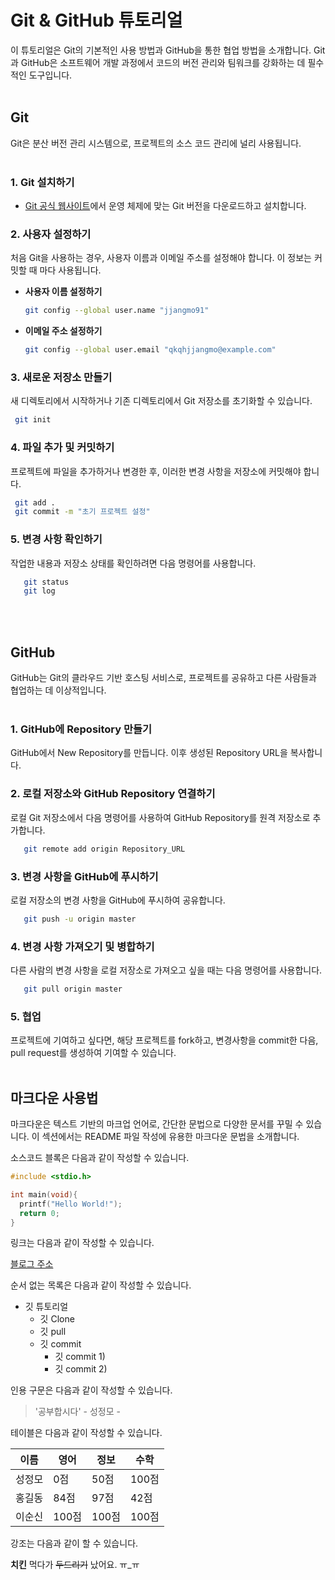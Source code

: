 # Git & GitHub 튜토리얼
이 튜토리얼은 Git의 기본적인 사용 방법과 GitHub을 통한 협업 방법을 소개합니다. Git과 GitHub은 소프트웨어 개발 과정에서 코드의 버전 관리와 팀워크를 강화하는 데 필수적인 도구입니다.
<br><br>

## Git

Git은 분산 버전 관리 시스템으로, 프로젝트의 소스 코드 관리에 널리 사용됩니다.
<br><br>

### 1. Git 설치하기

- [Git 공식 웹사이트](https://git-scm.com)에서 운영 체제에 맞는 Git 버전을 다운로드하고 설치합니다.


### 2. 사용자 설정하기

처음 Git을 사용하는 경우, 사용자 이름과 이메일 주소를 설정해야 합니다. 이 정보는 커밋할 때 마다 사용됩니다.

- **사용자 이름 설정하기**
  ```bash
  git config --global user.name "jjangmo91"
- **이메일 주소 설정하기**
  ```bash
  git config --global user.email "qkqhjjangmo@example.com"
  ```

### 3. 새로운 저장소 만들기

새 디렉토리에서 시작하거나 기존 디렉토리에서 Git 저장소를 초기화할 수 있습니다.
  ```bash
   git init
  ```

### 4. 파일 추가 및 커밋하기

프로젝트에 파일을 추가하거나 변경한 후, 이러한 변경 사항을 저장소에 커밋해야 합니다.
  ```bash
   git add .
   git commit -m "초기 프로젝트 설정"
  ```

### 5. 변경 사항 확인하기
작업한 내용과 저장소 상태를 확인하려면 다음 명령어를 사용합니다.
```bash
   git status
   git log
  ```
<br><br>

## GitHub
GitHub는 Git의 클라우드 기반 호스팅 서비스로, 프로젝트를 공유하고 다른 사람들과 협업하는 데 이상적입니다.
<br><br>

### 1. GitHub에 Repository 만들기
GitHub에서 New Repository를 만듭니다. 이후 생성된 Repository URL을 복사합니다.

### 2. 로컬 저장소와 GitHub Repository 연결하기
로컬 Git 저장소에서 다음 명령어를 사용하여 GitHub Repository를 원격 저장소로 추가합니다.
```bash
   git remote add origin Repository_URL
  ```

### 3. 변경 사항을 GitHub에 푸시하기
로컬 저장소의 변경 사항을 GitHub에 푸시하여 공유합니다.
```bash
   git push -u origin master
  ```

### 4. 변경 사항 가져오기 및 병합하기
다른 사람의 변경 사항을 로컬 저장소로 가져오고 싶을 때는 다음 명령어를 사용합니다.
```bash
   git pull origin master
  ```

### 5. 협업
프로젝트에 기여하고 싶다면, 해당 프로젝트를 fork하고, 변경사항을 commit한 다음, pull request를 생성하여 기여할 수 있습니다.
<br><br>

## 마크다운 사용법
마크다운은 텍스트 기반의 마크업 언어로, 간단한 문법으로 다양한 문서를 꾸밀 수 있습니다. 이 섹션에서는 README 파일 작성에 유용한 마크다운 문법을 소개합니다.


소스코드 블록은 다음과 같이 작성할 수 있습니다.
```c
#include <stdio.h>

int main(void){
  printf("Hello World!");
  return 0;
}
```


링크는 다음과 같이 작성할 수 있습니다.

[블로그 주소](http://https://blog.naver.com/jjangmo91)


순서 없는 목록은 다음과 같이 작성할 수 있습니다.

* 깃 튜토리얼
  * 깃 Clone
  * 깃 pull
  * 깃 commit
     * 깃 commit 1)
     * 깃 commit 2)


인용 구문은 다음과 같이 작성할 수 있습니다.

> '공부합시다' - 성정모 -


테이블은 다음과 같이 작성할 수 있습니다.

 이름|영어|정보|수학
 ---|---|---|---|
 성정모|0점|50점|100점|
 홍길동|84점|97점|42점|
 이순신|100점|100점|100점|

 강조는 다음과 같이 할 수 있습니다.

 **치킨** 먹다가 ~~두드리기~~ 났어요. ㅠ_ㅠ
